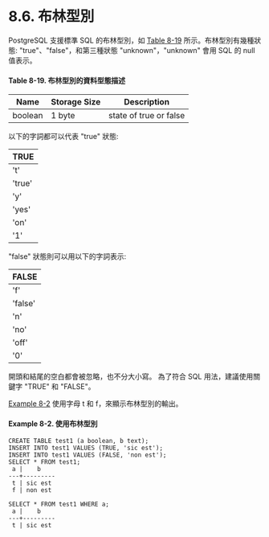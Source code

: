 # 8.6. 布林型別

PostgreSQL 支援標準 SQL 的布林型別，如 [Table 8-19](boolean-type.md#table-8-19-bu-lin-xing-bie-de-zi-liao-xing-tai-miao-shu) 所示。布林型別有幾種狀態: "true"、"false"，和第三種狀態 "unknown"，"unknown" 會用 SQL 的 null 值表示。

#### Table 8-19. 布林型別的資料型態描述

| Name    | Storage Size | Description            |
| ------- | ------------ | ---------------------- |
| boolean | 1 byte       | state of true or false |

以下的字詞都可以代表 "true" 狀態:

| TRUE   |
| ------ |
| 't'    |
| 'true' |
| 'y'    |
| 'yes'  |
| 'on'   |
| '1'    |

"false" 狀態則可以用以下的字詞表示:

| FALSE   |
| ------- |
| 'f'     |
| 'false' |
| 'n'     |
| 'no'    |
| 'off'   |
| '0'     |

開頭和結尾的空白都會被忽略，也不分大小寫。 為了符合 SQL 用法，建議使用關鍵字 "TRUE" 和 "FALSE"。

[Example 8-2](boolean-type.md#example-8-2-shi-yong-bu-lin-xing-bie) 使用字母 t 和 f，來顯示布林型別的輸出。

#### [ ](boolean-type.md#DATATYPE-BOOLEAN-EXAMPLE)Example 8-2. 使用布林型別

```
CREATE TABLE test1 (a boolean, b text);
INSERT INTO test1 VALUES (TRUE, 'sic est');
INSERT INTO test1 VALUES (FALSE, 'non est');
SELECT * FROM test1;
 a |    b
---+---------
 t | sic est
 f | non est

SELECT * FROM test1 WHERE a;
 a |    b
---+---------
 t | sic est
```
